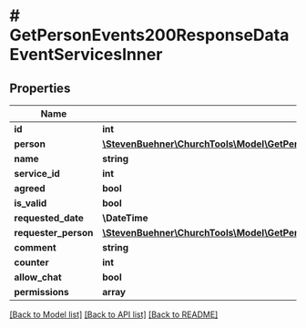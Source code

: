 # # GetPersonEvents200ResponseDataEventServicesInner

## Properties

Name | Type | Description | Notes
------------ | ------------- | ------------- | -------------
**id** | **int** |  | [optional]
**person** | [**\StevenBuehner\ChurchTools\Model\GetPersonEvents200ResponseDataEventServicesInnerPerson**](GetPersonEvents200ResponseDataEventServicesInnerPerson.md) |  | [optional]
**name** | **string** |  | [optional]
**service_id** | **int** |  | [optional]
**agreed** | **bool** |  | [optional]
**is_valid** | **bool** |  | [optional]
**requested_date** | **\DateTime** |  | [optional]
**requester_person** | [**\StevenBuehner\ChurchTools\Model\GetPersonEvents200ResponseDataEventServicesInnerPerson**](GetPersonEvents200ResponseDataEventServicesInnerPerson.md) |  | [optional]
**comment** | **string** |  | [optional]
**counter** | **int** |  | [optional]
**allow_chat** | **bool** |  | [optional]
**permissions** | **array** |  | [optional]

[[Back to Model list]](../../README.md#models) [[Back to API list]](../../README.md#endpoints) [[Back to README]](../../README.md)
